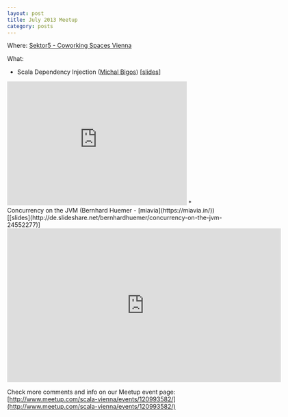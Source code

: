 ```yaml
---
layout: post
title: July 2013 Meetup
category: posts
---
```


Where: [Sektor5 - Coworking Spaces Vienna](http://sektor5.at/)

What:

  * Scala Dependency Injection ([Michal Bigos](http://www.garwan.sk/)) [[slides](http://de.slideshare.net/MichalBigos/dependency-injection-in-scala)]
   <iframe type="text/html" width="420" height="290" mozallowfullscreen="true" webkitallowfullscreen="true" src="http://www.parleys.com/share.html#play/51f31b0ee4b0038cdf2c14c0" frameborder="0">&lt;br /&gt;</iframe>
  * Concurrency on the JVM (Bernhard Huemer - [miavia](https://miavia.in/)) [[slides](http://de.slideshare.net/bernhardhuemer/concurrency-on-the-jvm-24552277)]
    <iframe width="640" height="360" src="http://www.youtube.com/watch?v=6kGNwJTv8K4" frameborder="0" allowfullscreen></iframe>

Check more comments and info on our Meetup event page:<br/>
[http://www.meetup.com/scala-vienna/events/120993582/](http://www.meetup.com/scala-vienna/events/120993582/)
 
